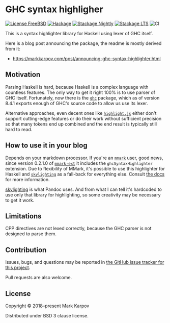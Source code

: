 # GHC syntax highligher

[![License FreeBSD](https://img.shields.io/badge/license-FreeBSD-brightgreen.svg)](http://opensource.org/licenses/BSD-2-Clause)
[![Hackage](https://img.shields.io/hackage/v/ghc-syntax-highlighter.svg?style=flat)](https://hackage.haskell.org/package/ghc-syntax-highlighter)
[![Stackage Nightly](http://stackage.org/package/ghc-syntax-highlighter/badge/nightly)](http://stackage.org/nightly/package/ghc-syntax-highlighter)
[![Stackage LTS](http://stackage.org/package/ghc-syntax-highlighter/badge/lts)](http://stackage.org/lts/package/ghc-syntax-highlighter)
![CI](https://github.com/mrkkrp/ghc-syntax-highlighter/workflows/CI/badge.svg?branch=master)

This is a syntax highlighter library for Haskell using lexer of GHC itself.

Here is a blog post announcing the package, the readme is mostly derived
from it:

* https://markkarpov.com/post/announcing-ghc-syntax-highlighter.html

## Motivation

Parsing Haskell is hard, because Haskell is a complex language with
countless features. The only way to get it right 100% is to use parser of
GHC itself. Fortunately, now there is the [`ghc`][ghc] package, which as of
version 8.4.1 exports enough of GHC's source code to allow us use its lexer.

Alternative approaches, even decent ones like [`highlight.js`][hljs] either
don't support cutting-edge features or do their work without sufficient
precision so that many tokens end up combined and the end result is
typically still hard to read.

## How to use it in your blog

Depends on your markdown processor. If you're an [`mmark`][mmark] user, good
news, since version 0.2.1.0 of [`mmark-ext`][mmark-ext] it includes the
`ghcSyntaxHighlighter` extension. Due to flexibility of MMark, it's possible
to use this highlighter for Haskell and [`skylighting`][skylighting] as a
fall-back for everything else. Consult [the docs][mmark-ext-docs] for more
information.

[skylighting][skylighting] is what Pandoc uses. And from what I can tell
it's hardcoded to use only that library for highlighting, so some creativity
may be necessary to get it work.

## Limitations

CPP directives are not lexed correctly, because the GHC parser is not
designed to parse them.

## Contribution

Issues, bugs, and questions may be reported in [the GitHub issue tracker for
this project](https://github.com/mrkkrp/ghc-syntax-highlighter/issues).

Pull requests are also welcome.

## License

Copyright © 2018–present Mark Karpov

Distributed under BSD 3 clause license.

[ghc]: https://hackage.haskell.org/package/ghc
[hljs]: https://highlightjs.org/
[mmark]: https://hackage.haskell.org/package/mmark
[mmark-ext]: https://hackage.haskell.org/package/mmark-ext
[skylighting]: https://hackage.haskell.org/package/skylighting
[mmark-ext-docs]: https://hackage.haskell.org/package/mmark-ext/docs/Text-MMark-Extension-GhcSyntaxHighlighter.html
